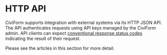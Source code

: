 # HTTP API

CiviForm supports integration with external systems via its HTTP JSON API. The API authenticates requests using API keys managed by the CiviForm admin. API clients can expect [conventional response status codes](https://developer.mozilla.org/en-US/docs/Web/HTTP/Status) indicating the result of their request.

Please see the articles in this section for more detail.
